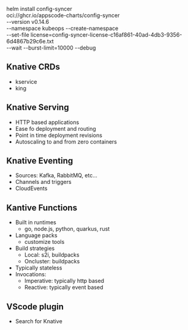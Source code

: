 helm install config-syncer \
  oci://ghcr.io/appscode-charts/config-syncer \
  --version v0.14.6 \
  --namespace kubeops --create-namespace \
  --set-file license=config-syncer-license-c16af861-40ad-4db3-9356-6d4867b29c6e.txt \
  --wait --burst-limit=10000 --debug

## Knative CRDs

- kservice
- king

## Knative Serving
  - HTTP based applications
  - Ease fo deployment and routing
  - Point in time deployment revisions
  - Autoscaling to and from zero containers

## Knative Eventing
  - Sources: Kafka, RabbitMQ, etc...
  - Channels and triggers
  - CloudEvents

## Kantive Functions
  - Built in runtimes
    - go, node.js, python, quarkus, rust
  - Language packs
    - customize tools
  - Build strategies
    - Local: s2i, buildpacks
    - Oncluster: buildpacks
  - Typically stateless
  - Invocations:
    - Imperative: typically http based
    - Reactive: typically event based

## VScode plugin
- Search for Knative